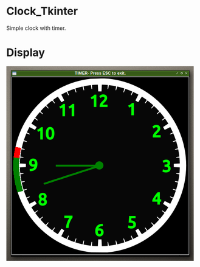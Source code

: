 # Clock_Tkinter

Simple clock with timer.

# Display

![display](https://github.com/jpenrici/Clock_Tkinter/blob/main/display/display.png)
